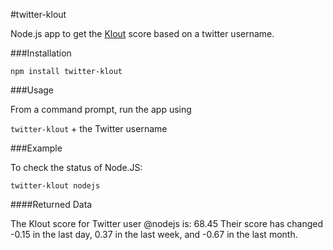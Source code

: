 #twitter-klout

Node.js app to get the [Klout](www.klout.com) score based on a twitter username.

###Installation

`npm install twitter-klout`

###Usage

From a command prompt, run the app using

`twitter-klout` + the Twitter username

###Example

To check the status of Node.JS:

`twitter-klout nodejs`

####Returned Data

The Klout score for Twitter user @nodejs is: 68.45
Their score has changed -0.15 in the last day, 0.37
in the last week, and -0.67 in the last month.
